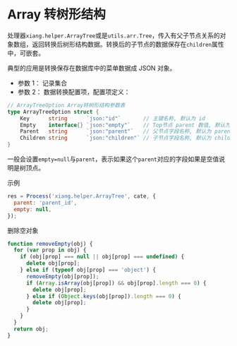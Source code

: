 # Array 转树形结构

处理器`xiang.helper.ArrayTree`或是`utils.arr.Tree`，传入有父子节点关系的对象数组，返回转换后树形结构数据。转换后的子节点的数据保存在`children`属性中，可嵌套。

典型的应用是转换保存在数据库中的菜单数据成 JSON 对象。

- 参数 1： 记录集合
- 参数 2： 数据转换配置项，配置项定义：

```go
// ArrayTreeOption Array转树形结构参数表
type ArrayTreeOption struct {
	Key      string      `json:"id"`       // 主键名称, 默认为 id
	Empty    interface{} `json:"empty"`    // Top节点 parent 数值, 默认为 0
	Parent   string      `json:"parent"`   // 父节点字段名称, 默认为 parent
	Children string      `json:"children"` // 子节点字段名称, 默认为 children
}

```

一般会设置`empty=null`与`parent`，表示如果这个`parent`对应的字段如果是空值说明是树顶点。

示例

```js
res = Process('xiang.helper.ArrayTree', cate, {
  parent: 'parent_id',
  empty: null,
});
```

删除空对象

```js
function removeEmpty(obj) {
  for (var prop in obj) {
    if (obj[prop] === null || obj[prop] === undefined) {
      delete obj[prop];
    } else if (typeof obj[prop] === 'object') {
      removeEmpty(obj[prop]);
      if (Array.isArray(obj[prop]) && obj[prop].length === 0) {
        delete obj[prop];
      } else if (Object.keys(obj[prop]).length === 0) {
        delete obj[prop];
      }
    }
  }
  return obj;
}
```
